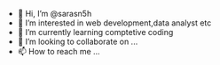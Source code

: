 - 👋 Hi, I’m @sarasn5h
- 👀 I’m interested in web development,data analyst etc
- 🌱 I’m currently learning comptetive coding
- 💞️ I’m looking to collaborate on ...
- 📫 How to reach me ...

<!---
sarasn5h/sarasn5h is a ✨ special ✨ repository because its `README.md` (this file) appears on your GitHub profile.
You can click the Preview link to take a look at your changes.
--->
